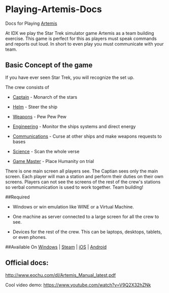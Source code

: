 # Playing-Artemis-Docs
Docs for Playing [Artemis](http://artemis.eochu.com/)

At IDX we play the Star Trek simulator game Artemis as a team building exercise. This game is perfect for this as players must speak commands and reports out loud. In short to even play you must communicate with your team.

## Basic Concept of the game
If you have ever seen Star Trek, you will recognize the set up. 

The crew consists of 

* [Captain](https://github.com/antonioortegajr/Playing-Artemis-Docs/blob/master/crew-positions/captain.md) - Monarch of the stars

* [Helm](https://github.com/antonioortegajr/Playing-Artemis-Docs/blob/master/crew-positions/helm.md) - Steer the ship

* [Weapons]() - Pew Pew Pew

* [Engineering](https://github.com/antonioortegajr/Playing-Artemis-Docs/blob/master/crew-positions/enginiering) - Monitor the ships systems and direct energy

* [Communications](https://github.com/antonioortegajr/Playing-Artemis-Docs/blob/master/crew-positions/communications.md) - Curse at other ships and make weapons requests to bases

* [Science](https://github.com/antonioortegajr/Playing-Artemis-Docs/blob/master/crew-positions/science.md) - Scan the whole verse

* [Game Master](https://github.com/antonioortegajr/Playing-Artemis-Docs/blob/master/crew-positions/game-master.md) - Place Humanity on trial


There is one main screen all players see. The Captian sees only the main screen. Each player will man a station and perform their duties on their own screens. Players can not see the screens of the rest of the crew's stations so verbal communication is used to work together. Team building!

##Required

* Windows or win emulation like WINE or a Virtual Machine.

* One machine as server connected to a large screen for all the crew to see.

* Devices for the rest of the crew. This can be laptops, desktops, tablets, or even phones.

##Available On
[Windows](http://wikipedia.org) |
[Steam](http://store.steampowered.com/app/247350/) |
[iOS](https://itunes.apple.com/us/app/artemis-spaceship-bridge-simulator/id578372500?mt=8) |
[Android](https://play.google.com/store/apps/details?id=incandescent.game.artemis&hl=en)

## Official docs:
http://www.eochu.com/dl/Artemis_Manual_latest.pdf

Cool video demo: https://www.youtube.com/watch?v=V9Q2X32hZNk
